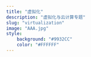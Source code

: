 ```yaml
---
title: "虚拟化"
description: "虚拟化与云计算专题"
slug: "virtualization"
image: "AAA.jpg"
style:
    background: "#9932CC"
    color: "#FFFFFF"
---
```

